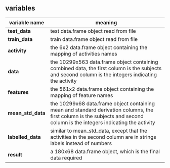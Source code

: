 ## variables ##

variable name | meaning
--- | ---
__test_data__ | test data.frame object read from file
__train_data__ | train data.frame object read from file
__activity__ | the 6x2 data.frame object containing the mapping of activities names
__data__ | the 10299x563 data.frame object containing combined data, the first column is the subjects and second column is the integers indicating the activity
__features__ | the 561x2 data.frame object containing the mapping of feature names 
__mean_std_data__ | the 10299x68 data.frame object containing mean and standard derivation columns, the first column is the subjects and second column is the integers indicating the activity
__labelled_data__ | similar to mean_std_data, except that the activities in the second column are in strings labels instead of numbers
__result__ | a 180x68 data.frame object, which is the final data required
